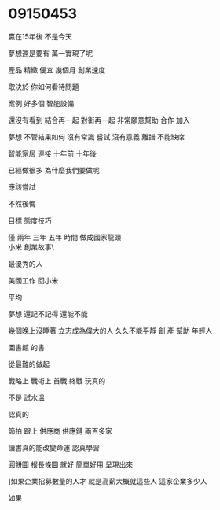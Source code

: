 # 09150453

贏在15年後 不是今天

夢想還是要有 
萬一實現了呢


產品 精緻
便宜
幾個月
 創業速度

 取決於 你如何看待問題

 案例
 好多個
 智能設備

 還沒有看到
 結合再一起 對街再一起
 非常願意幫助 
 合作
  加入

  
夢想 不管結果如何
沒有常識
 嘗試
 沒有意義
 離譜
不能缺席

智能家居 連接
 十年前
 十年後

 已經做很多
 為什麼我們要做呢

 
 應該嘗試

 不然後悔
 
目標
態度技巧

僅 兩年 三年 五年 時間 做成國家龍頭\
小米
創業故事\

最優秀的人

美國工作 回小米

平均

夢想
還記不記得
還能不能

幾個晚上沒睡著
立志成為偉大的人
久久不能平靜
創
產
幫助
年輕人


圖書館
的書

從最難的做起

戰略上 戰術上
首戰 終戰
玩真的

不是
試水溫

認真的


節拍
跟上
供應商
供應鏈
兩百多家

讀書真的能改變命運 
認真學習

圓餅圖 根長條圖 就好
簡單好用
呈現出來

]如果企業招募數量的人才
就是高薪大概就這些人
這家企業多少人

如果
